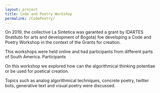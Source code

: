```yaml
---
layout: project
title: Code and Poetry Workshop
permalink: /CodePeotry/
---
```



On 2019, the collective La Sintetica was garanted a grant by IDARTES (Instituto for arts and development of Bogota) 
foe developing a Code and Poetry Workshop in the context of the Grants for creation.

This workshops were held online and had participants from different parts of South America. Participants 

On this workshop we explored how can the algorithmical thinking potentiae or be used for poetical creation.

Topics such as analog algorithmical techniques, concrete poetry, twitter bots, generative text and visual poetry were discussed.


